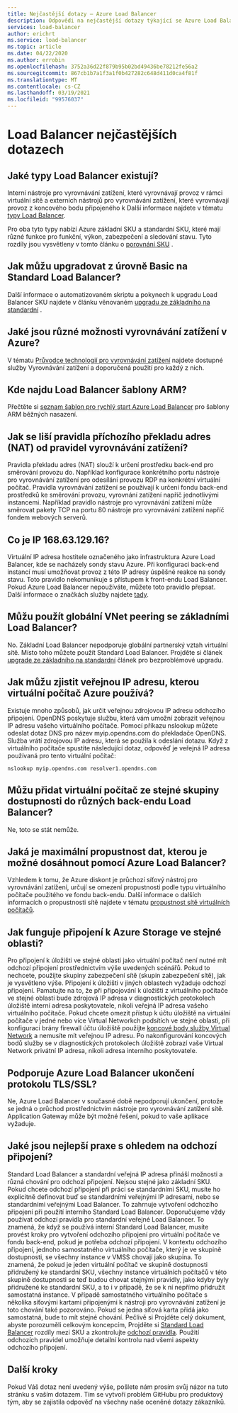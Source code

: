 ```yaml
---
title: Nejčastější dotazy – Azure Load Balancer
description: Odpovědi na nejčastější dotazy týkající se Azure Load Balancer.
services: load-balancer
author: erichrt
ms.service: load-balancer
ms.topic: article
ms.date: 04/22/2020
ms.author: errobin
ms.openlocfilehash: 3752a36d22f879b95b02bd49436be78212fe56a2
ms.sourcegitcommit: 867cb1b7a1f3a1f0b427282c648d411d0ca4f81f
ms.translationtype: MT
ms.contentlocale: cs-CZ
ms.lasthandoff: 03/19/2021
ms.locfileid: "99576037"
---
```

# <a name="load-balancer-frequently-asked-questions"></a>Load Balancer nejčastějších dotazech

## <a name="what-types-of-load-balancer-exist"></a>Jaké typy Load Balancer existují?
Interní nástroje pro vyrovnávání zatížení, které vyrovnávají provoz v rámci virtuální sítě a externích nástrojů pro vyrovnávání zatížení, které vyrovnávají provoz z koncového bodu připojeného k Další informace najdete v tématu [typy Load Balancer](components.md#frontend-ip-configurations). 

Pro oba tyto typy nabízí Azure základní SKU a standardní SKU, které mají různé funkce pro funkční, výkon, zabezpečení a sledování stavu. Tyto rozdíly jsou vysvětleny v tomto článku o [porovnání SKU](skus.md) .

 ## <a name="how-can-i-upgrade-from-a-basic-to-a-standard-load-balancer"></a>Jak můžu upgradovat z úrovně Basic na Standard Load Balancer?
Další informace o automatizovaném skriptu a pokynech k upgradu Load Balancer SKU najdete v článku věnovaném [upgradu ze základního na standardní](upgrade-basic-standard.md) .

 ## <a name="what-are-the-different-load-balancing-options-in-azure"></a>Jaké jsou různé možnosti vyrovnávání zatížení v Azure?
V tématu [Průvodce technologií pro vyrovnávání zatížení](/azure/architecture/guide/technology-choices/load-balancing-overview)  najdete dostupné služby Vyrovnávání zatížení a doporučená použití pro každý z nich.

## <a name="where-can-i-find-load-balancer-arm-templates"></a>Kde najdu Load Balancer šablony ARM?
Přečtěte si [seznam šablon pro rychlý start Azure Load Balancer](/azure/templates/microsoft.network/loadbalancers#quickstart-templates) pro šablony ARM běžných nasazení.

## <a name="how-are-inbound-nat-rules-different-from-load-balancing-rules"></a>Jak se liší pravidla příchozího překladu adres (NAT) od pravidel vyrovnávání zatížení?
Pravidla překladu adres (NAT) slouží k určení prostředku back-end pro směrování provozu do. Například konfigurace konkrétního portu nástroje pro vyrovnávání zatížení pro odesílání provozu RDP na konkrétní virtuální počítač. Pravidla vyrovnávání zatížení se používají k určení fondu back-end prostředků ke směrování provozu, vyrovnání zatížení napříč jednotlivými instancemi. Například pravidlo nástroje pro vyrovnávání zatížení může směrovat pakety TCP na portu 80 nástroje pro vyrovnávání zatížení napříč fondem webových serverů.

## <a name="what-is-ip-1686312916"></a>Co je IP 168.63.129.16?
Virtuální IP adresa hostitele označeného jako infrastruktura Azure Load Balancer, kde se nacházely sondy stavu Azure. Při konfiguraci back-end instancí musí umožňovat provoz z této IP adresy úspěšné reakce na sondy stavu. Toto pravidlo nekomunikuje s přístupem k front-endu Load Balancer. Pokud Azure Load Balancer nepoužíváte, můžete toto pravidlo přepsat. Další informace o značkách služby najdete [tady](../virtual-network/service-tags-overview.md#available-service-tags).

## <a name="can-i-use-global-vnet-peering-with-basic-load-balancer"></a>Můžu použít globální VNet peering se základními Load Balancer?
No. Základní Load Balancer nepodporuje globální partnerský vztah virtuální sítě. Místo toho můžete použít Standard Load Balancer. Projděte si článek [upgrade ze základního na standardní](upgrade-basic-standard.md) článek pro bezproblémové upgradu.

## <a name="how-can-i-discover-the-public-ip-that-an-azure-vm-uses"></a>Jak můžu zjistit veřejnou IP adresu, kterou virtuální počítač Azure používá?

Existuje mnoho způsobů, jak určit veřejnou zdrojovou IP adresu odchozího připojení. OpenDNS poskytuje službu, která vám umožní zobrazit veřejnou IP adresu vašeho virtuálního počítače.
Pomocí příkazu nslookup můžete odeslat dotaz DNS pro název myip.opendns.com do překladače OpenDNS. Služba vrátí zdrojovou IP adresu, která se použila k odeslání dotazu. Když z virtuálního počítače spustíte následující dotaz, odpověď je veřejná IP adresa používaná pro tento virtuální počítač:

 ```nslookup myip.opendns.com resolver1.opendns.com```
 
## <a name="can-i-add-a-vm-from-the-same-availability-set-to-different-backend-pools-of-a-load-balancer"></a>Můžu přidat virtuální počítač ze stejné skupiny dostupnosti do různých back-endu Load Balancer?
Ne, toto se stát nemůže.

## <a name="what-is-the-maximum-data-throughput-that-can-be-achieved-via-an-azure-load-balancer"></a>Jaká je maximální propustnost dat, kterou je možné dosáhnout pomocí Azure Load Balancer?
Vzhledem k tomu, že Azure diskont je průchozí síťový nástroj pro vyrovnávání zatížení, určují se omezení propustnosti podle typu virtuálního počítače použitého ve fondu back-endu. Další informace o dalších informacích o propustnosti sítě najdete v tématu [propustnost sítě virtuálních počítačů](../virtual-network/virtual-machine-network-throughput.md).

## <a name="how-do-connections-to-azure-storage-in-the-same-region-work"></a>Jak funguje připojení k Azure Storage ve stejné oblasti?
Pro připojení k úložišti ve stejné oblasti jako virtuální počítač není nutné mít odchozí připojení prostřednictvím výše uvedených scénářů. Pokud to nechcete, použijte skupiny zabezpečení sítě (skupin zabezpečení sítě), jak je vysvětleno výše. Připojení k úložišti v jiných oblastech vyžaduje odchozí připojení. Pamatujte na to, že při připojování k úložišti z virtuálního počítače ve stejné oblasti bude zdrojová IP adresa v diagnostických protokolech úložiště interní adresa poskytovatele, nikoli veřejná IP adresa vašeho virtuálního počítače. Pokud chcete omezit přístup k účtu úložiště na virtuální počítače v jedné nebo více Virtual Networkch podsítích ve stejné oblasti, při konfiguraci brány firewall účtu úložiště použijte [koncové body služby Virtual Network](../virtual-network/virtual-network-service-endpoints-overview.md) a nemusíte mít veřejnou IP adresu. Po nakonfigurování koncových bodů služby se v diagnostických protokolech úložiště zobrazí vaše Virtual Network privátní IP adresa, nikoli adresa interního poskytovatele.

## <a name="does-azure-load-balancer-support-tlsssl-termination"></a>Podporuje Azure Load Balancer ukončení protokolu TLS/SSL?
Ne, Azure Load Balancer v současné době nepodporují ukončení, protože se jedná o průchod prostřednictvím nástroje pro vyrovnávání zatížení sítě. Application Gateway může být možné řešení, pokud to vaše aplikace vyžaduje.

## <a name="what-are-best-practises-with-respect-to-outbound-connectivity"></a>Jaké jsou nejlepší praxe s ohledem na odchozí připojení?
Standard Load Balancer a standardní veřejná IP adresa přináší možnosti a různá chování pro odchozí připojení. Nejsou stejné jako základní SKU. Pokud chcete odchozí připojení při práci se standardními SKU, musíte ho explicitně definovat buď se standardními veřejnými IP adresami, nebo se standardními veřejnými Load Balancer. To zahrnuje vytvoření odchozího připojení při použití interního Standard Load Balancer. Doporučujeme vždy používat odchozí pravidla pro standardní veřejné Load Balancer. To znamená, že když se používá interní Standard Load Balancer, musíte provést kroky pro vytvoření odchozího připojení pro virtuální počítače ve fondu back-end, pokud je potřeba odchozí připojení. V kontextu odchozího připojení, jednoho samostatného virtuálního počítače, který je ve skupině dostupnosti, se všechny instance v VMSS chovají jako skupina. To znamená, že pokud je jeden virtuální počítač ve skupině dostupnosti přidružený ke standardní SKU, všechny instance virtuálních počítačů v této skupině dostupnosti se teď budou chovat stejnými pravidly, jako kdyby byly přidružené ke standardní SKU, a to i v případě, že se k ní nepřímo přidružit samostatná instance. V případě samostatného virtuálního počítače s několika síťovými kartami připojenými k nástroji pro vyrovnávání zatížení je toto chování také pozorováno. Pokud se jedna síťová karta přidá jako samostatná, bude to mít stejné chování. Pečlivě si Projděte celý dokument, abyste porozuměli celkovým koncepcím, Projděte si [Standard Load Balancer](./load-balancer-overview.md) rozdíly mezi SKU a zkontrolujte [odchozí pravidla](load-balancer-outbound-connections.md#outboundrules).
Použití odchozích pravidel umožňuje detailní kontrolu nad všemi aspekty odchozího připojení.
 
## <a name="next-steps"></a>Další kroky
Pokud Váš dotaz není uvedený výše, pošlete nám prosím svůj názor na tuto stránku s vaším dotazem. Tím se vytvoří problém GitHubu pro produktový tým, aby se zajistila odpověď na všechny naše oceněné dotazy zákazníků.
